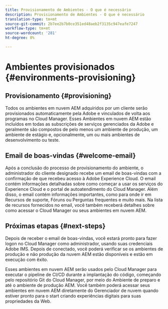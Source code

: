 ```yaml
---
title: Provisionamento de Ambientes - O que é necessário
description: Provisionamento de Ambientes - O que é necessário
translation-type: tm+mt
source-git-commit: 2b7ee2b7b0ce351ed48aeb2f3135c947eafe7247
workflow-type: tm+mt
source-wordcount: '281'
ht-degree: 0%

---
```



# Ambientes provisionados {#environments-provisioning}

## Provisionamento {#provisioning}

Todos os ambientes em nuvem AEM adquiridos por um cliente serão provisionados automaticamente pela Adobe e vinculados de volta aos programas no Cloud Manager. Esses Ambientes em nuvem AEM estão incluídos em todas as subscrições de serviços gerenciados da Adobe e geralmente são compostos de pelo menos um ambiente de produção, um ambiente de estágio e, opcionalmente, um ou mais ambientes de desenvolvimento ou teste.

## Email de boas-vindas {#welcome-email}

Após a conclusão do processo de provisionamento do ambiente, o administrador do cliente designado recebe um email de boas-vindas com a confirmação de que recebeu acesso à Adobe Experience Cloud. O email contém informações detalhadas sobre como começar a usar os serviços do Experience Cloud e o portal de autoatendimento do Cloud Manager. Além disso, o email contém informações importantes, como para onde ir em Recursos de suporte, Fóruns ou Perguntas frequentes e muito mais. Na lista de recursos fornecidos no email, você também receberá detalhes sobre como acessar o Cloud Manager ou seus ambientes em nuvem AEM.

## Próximas etapas {#next-steps}

Depois de receber o email de boas-vindas, você estará pronto para fazer logon no Cloud Manager como administrador, usando suas credenciais Adobe IMS. Depois de conectado, você poderá verificar se os ambientes de produção e não produção da nuvem AEM estão disponíveis e estão em execução com êxito.

Esses ambientes em nuvem AEM serão usados pelo Cloud Manager para executar o pipeline de CI/CD durante a implantação do código, começando pelo repositório Git do Cloud Manager, por meio do Ambiente de preparo e até o ambiente de produção AEM. Você também poderá acessar seus ambientes em nuvem AEM diretamente do Gerenciador de nuvem quando estiver pronto para o start criando experiências digitais para suas propriedades da Web.